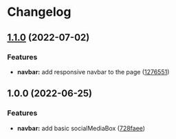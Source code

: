 # Changelog

## [1.1.0](https://github.com/Mbaamir/mabudachi-frontEnd/compare/v1.0.0...v1.1.0) (2022-07-02)


### Features

* **navbar:** add responsive navbar to the page ([1276551](https://github.com/Mbaamir/mabudachi-frontEnd/commit/1276551cafb985f59e01d60f8778cb2a20b13c94))

## 1.0.0 (2022-06-25)


### Features

* **navbar:** add basic socialMediaBox ([728faee](https://github.com/Mbaamir/mabudachi-frontEnd/commit/728faeeb7cfe128c77ce2959ef3461f0f4571440))
